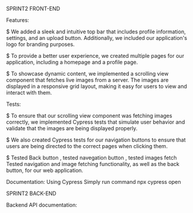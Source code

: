 SPRINT2 FRONT-END

Features:

$ We added a sleek and intuitive top bar that includes profile information, settings, and an upload button. Additionally, we included our application's       logo for branding purposes.

$ To provide a better user experience, we created multiple pages for our application, including a homepage and a profile page.

$ To showcase dynamic content, we implemented a scrolling view component that fetches live images from a server. The images are displayed in a responsive     grid layout, making it easy for users to view and interact with them.

Tests:

$ To ensure that our scrolling view component was fetching images correctly, we implemented Cypress tests that simulate user behavior and validate that the images are being displayed properly.

$ We also created Cypress tests for our navigation buttons to ensure that users are being directed to the correct pages when clicking them.

$ Tested Back button , tested navegation button , tested images fetch
Tested navigation and image fetching functionality, as well as the back button, for our web application.


Documentation:
Using Cypress 
Simply run command 
npx cypress open

SPRINT2 BACK-END

Backend API documentation:
